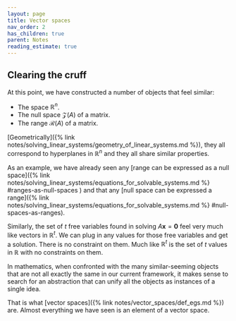 ```yaml
---
layout: page
title: Vector spaces
nav_order: 2
has_children: true
parent: Notes
reading_estimate: true
---
```


## Clearing the cruff 

At this point, we have constructed a number of objects that feel similar:
- The space $\mathbb{R}^n$. 
- The null space $\mathcal Z(A)$ of a matrix. 
- The range $\mathcal R(A)$ of a matrix. 

[Geometrically]({% link notes/solving_linear_systems/geometry_of_linear_systems.md %}), 
they all correspond to hyperplanes in $\mathbb{R}^n$ and they all share similar properties. 

As an example, we have already seen any 
[range can be expressed as a null space]({% link notes/solving_linear_systems/equations_for_solvable_systems.md %} #ranges-as-null-spaces ) 
and that any 
[null space can be expressed a range]({% link notes/solving_linear_systems/equations_for_solvable_systems.md %} #null-spaces-as-ranges). 

Similarly, the set of $t$ free variables found in solving $A \mathbf{x} = \mathbf{0}$ feel very much like vectors in $\mathbb{R}^t$. 
We can plug in any values for those free variables and get a solution. There is no constraint on them. Much like $\mathbb{R}^t$ is 
the set of $t$ values in $\mathbb{R}$ with no constraints on them. 

In mathematics, when confronted with the many similar-seeming objects that are not all exactly the same in our current framework, it 
makes sense to search for an abstraction that can unify all the objects as instances of a single idea. 

That is what [vector spaces]({% link notes/vector_spaces/def_egs.md %}) are. Almost everything we have seen is an element of a vector space. 